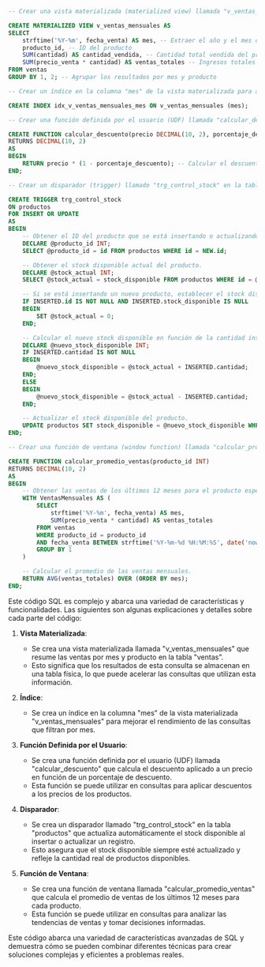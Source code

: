 ```sql
-- Crear una vista materializada (materialized view) llamada "v_ventas_mensuales" que resuma las ventas por mes y producto en la tabla "ventas".

CREATE MATERIALIZED VIEW v_ventas_mensuales AS
SELECT
    strftime('%Y-%m', fecha_venta) AS mes, -- Extraer el año y el mes de la fecha de venta
    producto_id, -- ID del producto
    SUM(cantidad) AS cantidad_vendida, -- Cantidad total vendida del producto en el mes
    SUM(precio_venta * cantidad) AS ventas_totales -- Ingresos totales por la venta del producto en el mes
FROM ventas
GROUP BY 1, 2; -- Agrupar los resultados por mes y producto

-- Crear un índice en la columna "mes" de la vista materializada para acelerar las consultas.

CREATE INDEX idx_v_ventas_mensuales_mes ON v_ventas_mensuales (mes);

-- Crear una función definida por el usuario (UDF) llamada "calcular_descuento" que calcule el descuento aplicado a un precio en función de un porcentaje de descuento.

CREATE FUNCTION calcular_descuento(precio DECIMAL(10, 2), porcentaje_descuento DECIMAL(5, 2))
RETURNS DECIMAL(10, 2)
AS
BEGIN
    RETURN precio * (1 - porcentaje_descuento); -- Calcular el descuento aplicando el porcentaje al precio
END;

-- Crear un disparador (trigger) llamado "trg_control_stock" en la tabla "productos" que actualice automáticamente el stock disponible al insertar o actualizar un registro.

CREATE TRIGGER trg_control_stock
ON productos
FOR INSERT OR UPDATE
AS
BEGIN
    -- Obtener el ID del producto que se está insertando o actualizando.
    DECLARE @producto_id INT;
    SELECT @producto_id = id FROM productos WHERE id = NEW.id;

    -- Obtener el stock disponible actual del producto.
    DECLARE @stock_actual INT;
    SELECT @stock_actual = stock_disponible FROM productos WHERE id = @producto_id;

    -- Si se está insertando un nuevo producto, establecer el stock disponible inicial.
    IF INSERTED.id IS NOT NULL AND INSERTED.stock_disponible IS NULL
    BEGIN
        SET @stock_actual = 0;
    END;

    -- Calcular el nuevo stock disponible en función de la cantidad insertada o actualizada.
    DECLARE @nuevo_stock_disponible INT;
    IF INSERTED.cantidad IS NOT NULL
    BEGIN
        @nuevo_stock_disponible = @stock_actual + INSERTED.cantidad;
    END;
    ELSE
    BEGIN
        @nuevo_stock_disponible = @stock_actual - INSERTED.cantidad;
    END;

    -- Actualizar el stock disponible del producto.
    UPDATE productos SET stock_disponible = @nuevo_stock_disponible WHERE id = @producto_id;
END;

-- Crear una función de ventana (window function) llamada "calcular_promedio_ventas" que calcule el promedio de ventas de los últimos 12 meses para cada producto.

CREATE FUNCTION calcular_promedio_ventas(producto_id INT)
RETURNS DECIMAL(10, 2)
AS
BEGIN
    -- Obtener las ventas de los últimos 12 meses para el producto especificado.
    WITH VentasMensuales AS (
        SELECT
            strftime('%Y-%m', fecha_venta) AS mes,
            SUM(precio_venta * cantidad) AS ventas_totales
        FROM ventas
        WHERE producto_id = producto_id
        AND fecha_venta BETWEEN strftime('%Y-%m-%d %H:%M:%S', date('now', '-12 months')) AND strftime('%Y-%m-%d %H:%M:%S', date('now'))
        GROUP BY 1
    )

    -- Calcular el promedio de las ventas mensuales.
    RETURN AVG(ventas_totales) OVER (ORDER BY mes);
END;
```

Este código SQL es complejo y abarca una variedad de características y funcionalidades. Las siguientes son algunas explicaciones y detalles sobre cada parte del código:

1. **Vista Materializada**:

    * Se crea una vista materializada llamada "v_ventas_mensuales" que resume las ventas por mes y producto en la tabla "ventas".
    * Esto significa que los resultados de esta consulta se almacenan en una tabla física, lo que puede acelerar las consultas que utilizan esta información.

2. **Índice**:

    * Se crea un índice en la columna "mes" de la vista materializada "v_ventas_mensuales" para mejorar el rendimiento de las consultas que filtran por mes.

3. **Función Definida por el Usuario**:

    * Se crea una función definida por el usuario (UDF) llamada "calcular_descuento" que calcula el descuento aplicado a un precio en función de un porcentaje de descuento.
    * Esta función se puede utilizar en consultas para aplicar descuentos a los precios de los productos.

4. **Disparador**:

    * Se crea un disparador llamado "trg_control_stock" en la tabla "productos" que actualiza automáticamente el stock disponible al insertar o actualizar un registro.
    * Esto asegura que el stock disponible siempre esté actualizado y refleje la cantidad real de productos disponibles.

5. **Función de Ventana**:

    * Se crea una función de ventana llamada "calcular_promedio_ventas" que calcula el promedio de ventas de los últimos 12 meses para cada producto.
    * Esta función se puede utilizar en consultas para analizar las tendencias de ventas y tomar decisiones informadas.

Este código abarca una variedad de características avanzadas de SQL y demuestra cómo se pueden combinar diferentes técnicas para crear soluciones complejas y eficientes a problemas reales.